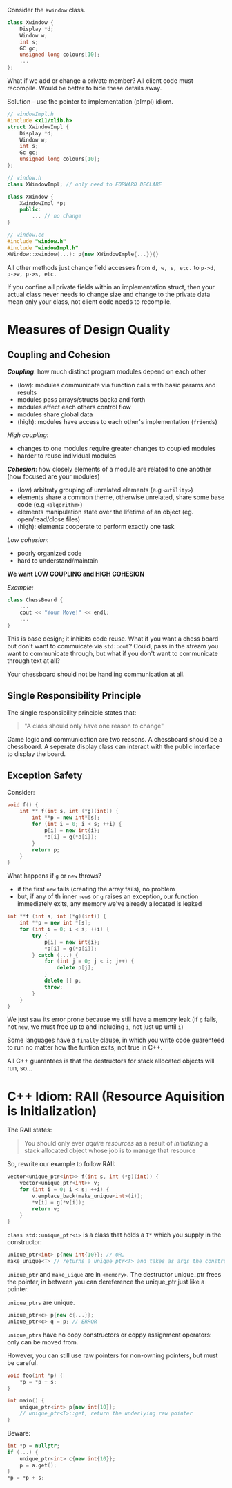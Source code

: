 Consider the `Xwindow` class. 
```c++
class Xwindow {
    Display *d;
    Window w;
    int s;
    GC gc;
    unsigned long colours[10];
    ...
};
```

What if we add or change a private member? All client code must recompile. Would be better to hide these details away.

Solution - use the pointer to implementation (pImpl) idiom.

```c++
// windowImpl.h
#include <x11/xlib.h>
struct XwindowImpl {
    Display *d;
    Window w;
    int s;
    Gc gc;
    unsigned long colours[10];
};

// window.h
class XWindowImpl; // only need to FORWARD DECLARE

class XWindow {
    XwindowImpl *p;
    public:
        ... // no change
}

// window.cc
#include "window.h"
#include "windowImpl.h"
XWindow::xwindow(...): p{new XWindowImple{...}}{}
```

All other methods just change field accesses from `d, w, s, etc.` to `p->d, p->w, p->s, etc.`

If you confine all private fields within an implementation struct, then your actual class never needs to change size and change to the private data mean only your class, not client code needs to recompile.

# Measures of Design Quality

## Coupling and Cohesion
***Coupling***: how much distinct program modules depend on each other
- (low): modules communicate via function calls with basic params and results
- modules pass arrays/structs backa and forth
- modules affect each others control flow
- modules share global data
- (high): modules have access to each other's implementation (`friend`s) 

*High coupling*:
- changes to one modules require greater changes to coupled modules
- harder to reuse individual modules

***Cohesion***: how closely elements of a module are related to one another (how focused are your modules)
- (low) arbitraty grouping of unrelated elements (e.g `<utility>`)
- elements share a common theme, otherwise unrelated, share some base code (e.g `<algorithm>`)
- elements manipulation state over the lifetime of an object (eg. open/read/close files)
- (high): elements cooperate to perform exactly one task

*Low cohesion*:
- poorly organized code
- hard to understand/maintain 

**We want LOW COUPLING and HIGH COHESION**

*Example:*
```c++
class ChessBoard {
    ...
    cout << "Your Move!" << endl;
    ...
}
```

This is base design; it inhibits code reuse. What if you want a chess board but don't want to commuicate via `std::out`? Could, pass in the stream you want to communicate through, but what if you don't want to communicate through text at all?

Your chessboard should not be handling communication at all. 

## Single Responsibility Principle
The single responsibility principle states that: 
> "A class should only have one reason to change"

Game logic and communication are two reasons. A chessboard should be a chessboard. A seperate display class can interact with the public interface to display the board. 

## Exception Safety
Consider:
```c++
void f() {
    int ** f(int s, int (*g)(int)) {
        int **p = new int*[s];
        for (int i = 0; i < s; ++i) {
            p[i] = new int{i};
            *p[i] = g(*p[i]);
        }
        return p;
    }
}
```

What happens if `g` or `new` throws?
- if the first `new` fails (creating the array fails), no problem
- but, if any of th inner `new`s or `g` raises an exception, our function immediately exits, any memory we've already allocated is leaked

```c++
int **f (int s, int (*g)(int)) {
    int **p = new int *[s];
    for (int i = 0; i < s; ++i) {
        try {
            p[i] = new int{i};
            *p[i] = g(*p[i]);
        } catch (...) {
            for (int j = 0; j < i; j++) {
                delete p[j];
            }
            delete [] p;
            throw;
        }
    }
}
```
We just saw its error prone because we still have a memory leak (if `g` fails, not `new`, we must free up to and including `i`, not just up until `i`)

Some languages have a `finally` clause, in which you write code guarenteed to run no matter how the funtion exits, not true in C++.

All C++ guarentees is that the destructors for stack allocated objects will run, so...

# C++ Idiom: RAII (Resource Aquisition is Initialization)

The RAII states: 
> You should only ever *aquire resources* as a result of *initializing* a stack allocated object whose job is to manage that resource

So, rewrite our example to follow RAII:

```c++
vector<unique_ptr<int>> f(int s, int (*g)(int)) {
    vector<unique_ptr<int>> v;
    for (int i = 0; i < s; ++i) {
        v.emplace_back(make_unique<int>(i));
        *v[i] = g(*v[i]);
        return v;
    }
}
```

`class std::unique_ptr<i>` is a class that holds a `T*` which you supply in the constructor:

```c++
unique_ptr<int> p{new int{10}}; // OR,
make_unique<T> // returns a unique_ptr<T> and takes as args the constructor params or initialized data for T
```

`unique_ptr` and `make_uique` are in `<memory>`. The destructor unique_ptr frees the pointer, in between you can dereference the unique_ptr just like a pointer.

`unique_ptrs` are unique. 
```c++
unique_ptr<c> p{new c{...}};
unique_ptr<c> q = p; // ERROR
```

`unique_ptrs` have no copy constructors or coppy assignment operators: only can be moved from.

However, you can still use raw pointers for non-owning pointers, but must be careful.

```c++
void foo(int *p) {
    *p = *p + s;
}

int main() {
    unique_ptr<int> p{new int{10}};
    // unique_ptr<T>::get, return the underlying raw pointer
}
```
Beware:
```c++
int *p = nullptr;
if (...) {
    unique_ptr<int> c{new int{10}};
    p = a.get();
}
*p = *p + s;
```